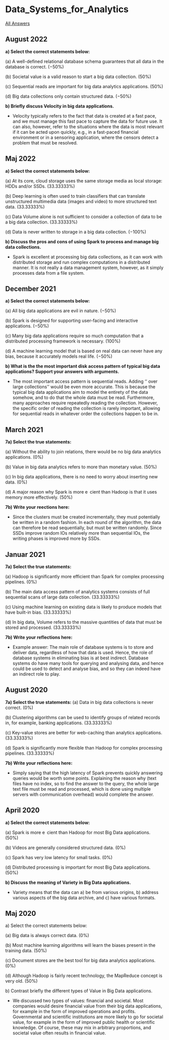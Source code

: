 # Data_Systems_for_Analytics

[All Answers](../All_Answers.md)

## August 2022

**a) Select the correct statements below:**

(a) A well-defined relational database schema guarantees that all data in the database is correct. (−50%)

(b) Societal value is a valid reason to start a big data collection. (50%)

(c) Sequential reads are important for big data analytics applications. (50%)

(d) Big data collections only contain structured data. (−50%)

**b) Briefly discuss Velocity in big data applications.**

- Velocity typically refers to the fact that data is created at a fast pace, and we must manage this fast pace to capture the data for future use. It can also, however, refer to the situations where the data is most relevant if it can be acted upon quickly, e.g., in a fast-paced financial environment or in a sensoring application, where the censors detect a problem that must be resolved.

## Maj 2022

**a) Select the correct statements below:**

(a) At its core, cloud storage uses the same storage media as local storage: HDDs and/or SSDs. (33.33333%)

(b) Deep learning is often used to train classifiers that can translate unstructured multimedia data (images and video) to more structured text data. (33.33333%)

(c) Data Volume alone is not sufficient to consider a collection of data to be a big data collection. (33.33333%)

(d) Data is never written to storage in a big data collection. (−100%)

**b) Discuss the pros and cons of using Spark to process and manage big data collections.**

- Spark is excellent at processing big data collections, as it can work with distributed storage and run complex computations in a distributed manner. It is not really a data management system, however, as it simply processes data from a file system.

## December 2021

**a) Select the correct statements below:**

(a) All big data applications are evil in nature. (−50%)

(b) Spark is designed for supporting user-facing and interactive applications. (−50%)

(c) Many big data applications require so much computation that a distributed processing framework is necessary. (100%)

(d) A machine learning model that is based on real data can never have any bias, because it accurately models real life. (−50%)

**b) What is the the most important disk access pattern of typical big data applications? Support your answers with arguments.**

- The most important access pattern is sequential reads. Adding ‘‘ over large collections’’ would be even more accurate. This is because the typical big data applications aim to model the entirety of the data somehow, and to do that the whole data must be read. Furthermore, many approaches require repeatedly reading the collection. However, the specific order of reading the collection is rarely important, allowing for sequential reads in whatever order the collections happen to be in.

## March 2021

**7a) Select the true statements:**

(a) Without the ability to join relations, there would be no big data analytics applications. (0%)

(b) Value in big data analytics refers to more than monetary value. (50%)

(c) In big data applications, there is no need to worry about inserting new data. (0%)

(d) A major reason why Spark is more e cient than Hadoop is that it uses memory more effectively. (50%)

**7b) Write your reections here:**

- Since the clusters must be created incrementally, they must potentially be written in a random fashion. In each round of the algorithm, the data can therefore be read sequentially, but must be written randomly. Since SSDs improve random IOs relatively more than sequential IOs, the writing phases is improved more by SSDs.

## Januar 2021

**7a) Select the true statements:**

(a) Hadoop is significantly more efficient than Spark for complex processing pipelines. (0%)

(b) The main data access pattern of analytics systems consists of full sequential scans of large data collection. (33.33333%)

(c) Using machine learning on existing data is likely to produce models that have built-in bias. (33.33333%)

(d) In big data, Volume refers to the massive quantities of data that must be stored and processed. (33.33333%)

**7b) Write your reflections here:**

- Example answer: The main role of database systems is to store and deliver data, regardless of how that data is used. Hence, the role of database systems in eliminating bias is at best indirect. Database systems do have many tools for querying and analysing data, and hence could be used to detect and analyse bias, and so they can indeed have an indirect role to play.

## August 2020

**7a) Select the true statements:** (a) Data in big data collections is never correct. (0%)

(b) Clustering algorithms can be used to identify groups of related records in, for example, banking applications. (33.33333%)

(c) Key-value stores are better for web-caching than analytics applications. (33.33333%)

(d) Spark is significantly more flexible than Hadoop for complex processing pipelines. (33.33333%)

**7b) Write your reflections here:**

- Simply saying that the high latency of Spark prevents quickly answering queries would be worth some points. Explaining the reason why (text files have no index, so to find the answer to the query, the whole large text file must be read and processed, which is done using multiple servers with communication overhead) would complete the answer.

## April 2020

**a) Select the correct statements below:**

(a) Spark is more e cient than Hadoop for most Big Data applications. (50%)

(b) Videos are generally considered structured data. (0%)

(c) Spark has very low latency for small tasks. (0%)

(d) Distributed processing is important for most Big Data applications. (50%)

**b) Discuss the meaning of Variety in Big Data applications.**

- Variety means that the data can a) be from various origins, b) address various aspects of the big data archive, and c) have various formats.

## Maj 2020

a) Select the correct statements below:

(a) Big data is always correct data. (0%)

(b) Most machine learning algorithms will learn the biases present in the training data. (50%)

(c) Document stores are the best tool for big data analytics applications. (0%)

(d) Although Hadoop is fairly recent technology, the MapReduce concept is very old. (50%)

b) Contrast briefly the different types of Value in Big Data applications.

- We discussed two types of values: financial and societal. Most companies would desire financial value from their big data applications, for example in the form of improved operations and profits. Governmental and scientific institutions are more likely to go for societal value, for example in the form of improved public health or scientific knowledge. Of course, these may mix in arbitrary proportions, and societal value often results in financial value.

